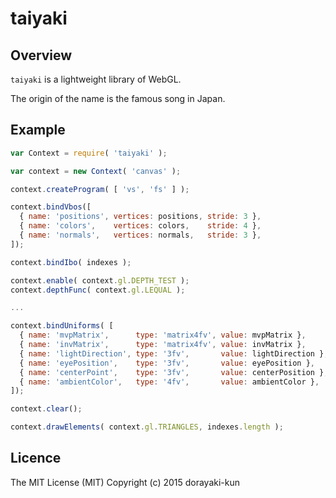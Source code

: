 # taiyaki

## Overview

`taiyaki` is a lightweight library of WebGL.

The origin of the name is the famous song in Japan.

## Example

``` js
var Context = require( 'taiyaki' );

var context = new Context( 'canvas' );

context.createProgram( [ 'vs', 'fs' ] );

context.bindVbos([
  { name: 'positions', vertices: positions, stride: 3 },
  { name: 'colors',    vertices: colors,    stride: 4 },
  { name: 'normals',   vertices: normals,   stride: 3 },
]);

context.bindIbo( indexes );

context.enable( context.gl.DEPTH_TEST );
context.depthFunc( context.gl.LEQUAL );

...

context.bindUniforms( [
  { name: 'mvpMatrix',      type: 'matrix4fv', value: mvpMatrix },
  { name: 'invMatrix',      type: 'matrix4fv', value: invMatrix },
  { name: 'lightDirection', type: '3fv',       value: lightDirection },
  { name: 'eyePosition',    type: '3fv',       value: eyePosition },
  { name: 'centerPoint',    type: '3fv',       value: centerPosition },
  { name: 'ambientColor',   type: '4fv',       value: ambientColor },
]);

context.clear();

context.drawElements( context.gl.TRIANGLES, indexes.length );
```

## Licence

The MIT License (MIT) Copyright (c) 2015 dorayaki-kun
